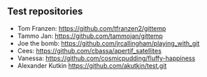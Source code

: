 ## Test repositories
* Tom Franzen: https://github.com/tfranzen2/gittemp
* Tammo Jan: https://github.com/tammojan/gittemp
* Joe the bomb: https://github.com/jrcallingham/playing_with_git
* Cees: https://github.com/cbassa/apertif_satellites
* Vanessa: https://github.com/cosmicpudding/fluffy-happiness
* Alexander Kutkin https://github.com/akutkin/test.git
